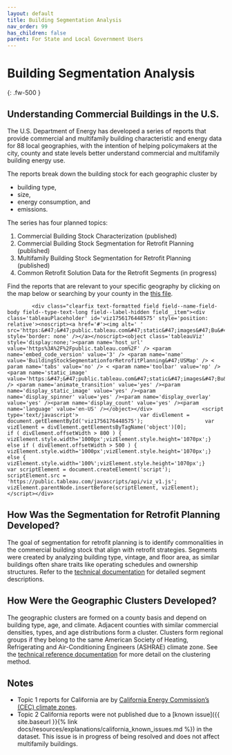 ```yaml
---
layout: default
title: Building Segmentation Analysis
nav_order: 99
has_children: false
parent: For State and Local Government Users
---
```


# Building Segmentation Analysis
{: .fw-500 }

## Understanding Commercial Buildings in the U.S.
The U.S. Department of Energy has developed a series of reports that provide commercial and multifamily building characteristic and energy data for 88 local geographies, with the intention of helping policymakers at the city, county and state levels better understand commercial and multifamily building energy use. 

The reports break down the building stock for each geographic cluster by  

- building type,  
- size, 
- energy consumption, and 
- emissions.

The series has four planned topics: 

1.	Commercial Building Stock Characterization (published)
2.	Commercial Building Stock Segmentation for Retrofit Planning (published)
3.	Multifamily Building Stock Segmentation for Retrofit Planning (published)
4.	Common Retrofit Solution Data for the Retrofit Segments (in progress)

Find the reports that are relevant to your specific geography by clicking on the map below or searching by your county in the [this file][1].

<div class="paragraph paragraph--type--content paragraph--view-mode--default paragraph--id--5463">
  <div class="paragraph__column">
        
            <div class="clearfix text-formatted field field--name-field-body field--type-text-long field--label-hidden field__item"><div class='tableauPlaceholder' id='viz1756176448575' style='position: relative'><noscript><a href='#'><img alt=' ' src='https:&#47;&#47;public.tableau.com&#47;static&#47;images&#47;Bu&#47;BuildingStockSegmentationforRetrofitPlanning&#47;USMap&#47;1_rss.png' style='border: none' /></a></noscript><object class='tableauViz'  style='display:none;'><param name='host_url' value='https%3A%2F%2Fpublic.tableau.com%2F' /> <param name='embed_code_version' value='3' /> <param name='name' value='BuildingStockSegmentationforRetrofitPlanning&#47;USMap' /> <   param name='tabs' value='no' /> < <param name='toolbar' value='np' /><param name='static_image' value='https:&#47;&#47;public.tableau.com&#47;static&#47;images&#47;Bu&#47;BuildingStockSegmentationforRetrofitPlanning&#47;USMap&#47;1.png' /> <param name='animate_transition' value='yes' /><param name='display_static_image' value='yes' /><param name='display_spinner' value='yes' /><param name='display_overlay' value='yes' /><param name='display_count' value='yes' /><param name='language' value='en-US' /></object></div>                <script type='text/javascript'>                    var divElement = document.getElementById('viz1756176448575');                    var vizElement = divElement.getElementsByTagName('object')[0];                    if ( divElement.offsetWidth > 800 ) { vizElement.style.width='1000px';vizElement.style.height='1070px';} else if ( divElement.offsetWidth > 500 ) { vizElement.style.width='1000px';vizElement.style.height='1070px';} else { vizElement.style.width='100%';vizElement.style.height='1070px';}                     var scriptElement = document.createElement('script');                    scriptElement.src = 'https://public.tableau.com/javascripts/api/viz_v1.js';                    vizElement.parentNode.insertBefore(scriptElement, vizElement);                </script></div>
      
  </div>
</div>

## How Was the Segmentation for Retrofit Planning Developed?
The goal of segmentation for retrofit planning is to identify commonalities in the commercial building stock that align with retrofit strategies. Segments were created by analyzing building type, vintage, and floor area, as similar buildings often share traits like operating schedules and ownership structures. Refer to the [technical documentation](https://www.nrel.gov/docs/fy24osti/88947.pdf) for detailed segment descriptions.

## How Were the Geographic Clusters Developed?
The geographic clusters are formed on a county basis and depend on building type, age, and climate. Adjacent counties with similar commercial densities, types, and age distributions form a cluster. Clusters form regional groups if they belong to the same American Society of Heating, Refrigerating and Air-Conditioning Engineers (ASHRAE) climate zone. See the [technical reference documentation](https://www.nrel.gov/docs/fy23osti/84648.pdf) for more detail on the clustering method.

## Notes
- Topic 1 reports for California are by [California Energy Commission’s (CEC) climate zones](https://www.energy.ca.gov/programs-and-topics/programs/building-energy-efficiency-standards/climate-zone-tool-maps-and).
- Topic 2 California reports were not published due to a [known issue]({{    site.baseurl   }}{% link docs/resources/explanations/california_known_issues.md %}) in the dataset. This issue is in progress of being resolved and does not affect multifamily buildings. 


[1]:../../assets/files/building_segmentation_analysis_report_links.csv